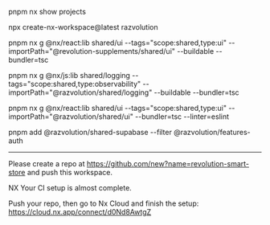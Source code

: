 pnpm nx show projects

npx create-nx-workspace@latest razvolution

pnpm nx g @nx/react:lib shared/ui --tags="scope:shared,type:ui" --importPath="@revolution-supplements/shared/ui" --buildable --bundler=tsc

pnpm nx g @nx/js:lib shared/logging --tags="scope:shared,type:observability" --importPath="@razvolution/shared/logging" --buildable --bundler=tsc

pnpm nx g @nx/react:lib shared/ui --tags="scope:shared,type:ui" --importPath="@razvolution/shared/ui" --bundler=tsc --linter=eslint

pnpm add @razvolution/shared-supabase --filter @razvolution/features-auth

---

Please create a repo at https://github.com/new?name=revolution-smart-store and push this workspace.

NX Your CI setup is almost complete.

Push your repo, then go to Nx Cloud and finish the setup: https://cloud.nx.app/connect/d0Nd8AwtgZ
